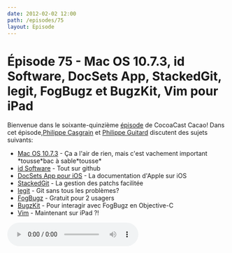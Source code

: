 ```yaml
---
date: 2012-02-02 12:00
path: /episodes/75
layout: Episode
---
```

# Épisode 75 - Mac OS 10.7.3, id Software, DocSets App, StackedGit, legit, FogBugz et BugzKit, Vim pour iPad
<p>Bienvenue dans le soixante-quinzième <a href="https://archive.org/download/cacaocast/cacaocast_75.mp3" title="CocoaCast Cacao Episode 75">épisode</a> de CocoaCast Cacao! Dans cet épisode,<a href="http://www.twitter.com/philippec" title="Philippe Casgrain sur Twitter">Philippe Casgrain</a> et <a href="http://www.twitter.com/philippeguitard" title="Philippe Guitard sur Twitter">Philippe Guitard</a> discutent des sujets suivants:</p>
<ul><li><a href="http://support.apple.com/kb/DL1484" title="Mac OS 10.7.3">Mac OS 10.7.3</a> - Ça a l'air de rien, mais c'est vachement important *tousse*bac à sable*tousse*</li>
<li><a href="https://github.com/id-Software" title="id Software">id Software</a> - Tout sur github</li>
<li><a href="http://oleb.net/blog/2012/01/docsets-app-for-ios/" title="DocSets App pour iOS">DocSets App pour iOS</a> - La documentation d'Apple sur iOS</li>
<li><a href="http://www.procode.org/stgit/" title="StackedGit">StackedGit</a> - La gestion des patchs facilitée</li>
<li><a href="https://github.com/kennethreitz/legit" title="legit">legit</a> - Git sans tous les problèmes?</li>
<li><a href="http://www.fogcreek.com/fogbugz/" title="FogBugz">FogBugz</a> - Gratuit pour 2 usagers</li>
<li><a href="https://github.com/lukhnos/BugzKit" title="BugzKit">BugzKit</a> - Pour interagir avec FogBugz en Objective-C</li>
<li><a href="http://applidium.com/en/applications/vim" title="Vim">Vim</a> - Maintenant sur iPad ?!</li>
</ul>
<p><audio controls><source src="https://archive.org/download/cacaocast/cacaocast_75.mp3" type="audio/mpeg"><source src="https://archive.org/download/cacaocast/cacaocast_75.mp3" type="audio/mp4">Votre navigateur ne supporte pas l'élément audio / Your browser does not support the audio element.</audio></p>
